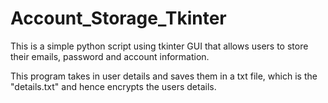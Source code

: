 # Account_Storage_Tkinter
This is a simple python script using tkinter GUI that allows users to store their emails, password and account information.

This program takes in user details and saves them in a txt file,
 which is the "details.txt" and hence encrypts the users details.

